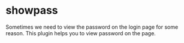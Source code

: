 # showpass

Sometimes we need to view the password on the login page for some reason. This plugin helps you to view password on the page.
